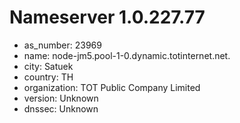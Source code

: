 # Nameserver 1.0.227.77

* as_number: 23969
* name: node-jm5.pool-1-0.dynamic.totinternet.net.
* city: Satuek
* country: TH
* organization: TOT Public Company Limited
* version: Unknown
* dnssec: Unknown
